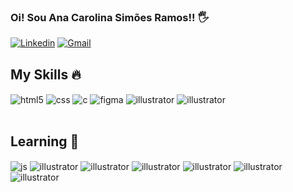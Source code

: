

### Oi! Sou Ana Carolina Simões Ramos!! 🖐️

[![Linkedin](https://img.shields.io/badge/LinkedIn-0077B5?style=for-the-badge&logo=linkedin&logoColor=white)](https://www.linkedin.com/in/anacarolinasimoesramos/)
[![Gmail](https://img.shields.io/badge/Gmail-D14836?style=for-the-badge&logo=gmail&logoColor=white)](https://criarmeulink.com.br/u/1651688385)

## My Skills 🔥
<div style="display: inline_block">
  <img align="center" alt="html5" src="https://img.shields.io/badge/HTML5-E34F26?style=for-the-badge&logo=html5&logoColor=white" />
  <img align="center" alt="css" src="https://img.shields.io/badge/CSS3-1572B6?style=for-the-badge&logo=css3&logoColor=white" />
   <img align="center" alt="c" src="https://img.shields.io/badge/C-00599C?style=for-the-badge&logo=c&logoColor=white" />
    <img align="center" alt="figma" src="https://img.shields.io/badge/Figma-F24E1E?style=for-the-badge&logo=figma&logoColor=white" />
    <img align="center" alt="illustrator" src="https://aleen42.github.io/badges/src/illustrator.svg" />
    <img align="center" alt="illustrator" src="https://img.shields.io/badge/PostgreSQL-316192?style=for-the-badge&logo=postgresql&logoColor=white" />
  
</div><br/>

## Learning 📖

<div style="display: inline_block">

  <img align="center" alt="js" src="https://img.shields.io/badge/JavaScript-F7DF1E?style=for-the-badge&logo=javascript&logoColor=black" />
    <img align="center" alt="illustrator" src="https://img.shields.io/badge/PostgreSQL-316192?style=for-the-badge&logo=postgresql&logoColor=white" />
    <img align="center" alt="illustrator" src="https://img.shields.io/badge/React-20232A?style=for-the-badge&logo=react&logoColor=61DAFB" />
    <img align="center" alt="illustrator" src="https://img.shields.io/badge/MongoDB-4EA94B?style=for-the-badge&logo=mongodb&logoColor=white" />
    <img align="center" alt="illustrator" src="https://img.shields.io/badge/Node.js-43853D?style=for-the-badge&logo=node.js&logoColor=white" />
    <img align="center" alt="illustrator" src="https://img.shields.io/badge/Vue.js-35495E?style=for-the-badge&logo=vue.js&logoColor=4FC08D" />
    <img align="center" alt="illustrator" src="https://img.shields.io/badge/TypeScript-007ACC?style=for-the-badge&logo=typescript&logoColor=white" />
</div><br/>



